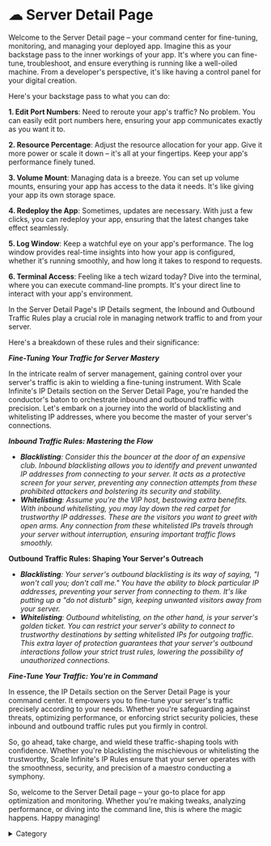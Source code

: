 

# ☁ Server Detail Page

Welcome to the Server Detail page – your command center for fine-tuning, monitoring, and managing your deployed app.  Imagine this as your backstage pass to the inner workings of your app. It's where you can fine-tune, troubleshoot, and ensure everything is running like a well-oiled machine. From a developer's perspective, it's like having a control panel for your digital creation.

Here's your backstage pass to what you can do:

**1. Edit Port Numbers**: Need to reroute your app's traffic? No problem. You can easily edit port numbers here, ensuring your app communicates exactly as you want it to.

**2. Resource Percentage**: Adjust the resource allocation for your app. Give it more power or scale it down – it's all at your fingertips. Keep your app's performance finely tuned.



**3. Volume Mount**: Managing data is a breeze. You can set up volume mounts, ensuring your app has access to the data it needs. It's like giving your app its own storage space.

**4. Redeploy the App**: Sometimes, updates are necessary. With just a few clicks, you can redeploy your app, ensuring that the latest changes take effect seamlessly.

**5. Log Window**: Keep a watchful eye on your app's performance. The log window provides real-time insights into how your app is configured, whether it's running smoothly, and how long it takes to respond to requests.


**6. Terminal Access**: Feeling like a tech wizard today? Dive into the terminal, where you can execute command-line prompts. It's your direct line to interact with your app's environment.


In the Server Detail Page's IP Details segment, the Inbound and Outbound Traffic Rules play a crucial role in managing network traffic to and from your server.&#x20;

Here's a breakdown of these rules and their significance:

_**Fine-Tuning Your Traffic for Server Mastery**_

In the intricate realm of server management, gaining control over your server's traffic is akin to wielding a fine-tuning instrument. With Scale Infinite's IP Details section on the Server Detail Page, you're handed the conductor's baton to orchestrate inbound and outbound traffic with precision. Let's embark on a journey into the world of blacklisting and whitelisting IP addresses, where you become the master of your server's connections.

_**Inbound Traffic Rules: Mastering the Flow**_

* _**Blacklisting**: Consider this the bouncer at the door of an expensive club. Inbound blacklisting allows you to identify and prevent unwanted IP addresses from connecting to your server. It acts as a protective screen for your server, preventing any connection attempts from these prohibited attackers and bolstering its security and stability._
* _**Whitelisting**: Assume you're the VIP host, bestowing extra benefits. With inbound whitelisting, you may lay down the red carpet for trustworthy IP addresses. These are the visitors you want to greet with open arms. Any connection from these whitelisted IPs travels through your server without interruption, ensuring important traffic flows smoothly._



**Outbound Traffic Rules: Shaping Your Server's Outreach**

* _**Blacklisting**: Your server's outbound blacklisting is its way of saying, "I won't call you; don't call me." You have the ability to block particular IP addresses, preventing your server from connecting to them. It's like putting up a "do not disturb" sign, keeping unwanted visitors away from your server._
* _**Whitelisting**: Outbound whitelisting, on the other hand, is your server's golden ticket. You can restrict your server's ability to connect to trustworthy destinations by setting whitelisted IPs for outgoing traffic. This extra layer of protection guarantees that your server's outbound interactions follow your strict trust rules, lowering the possibility of unauthorized connections._

_**Fine-Tune Your Traffic: You're in Command**_

In essence, the IP Details section on the Server Detail Page is your command center. It empowers you to fine-tune your server's traffic precisely according to your needs. Whether you're safeguarding against threats, optimizing performance, or enforcing strict security policies, these inbound and outbound traffic rules put you firmly in control.

So, go ahead, take charge, and wield these traffic-shaping tools with confidence. Whether you're blacklisting the mischievous or whitelisting the trustworthy, Scale Infinite's IP Rules ensure that your server operates with the smoothness, security, and precision of a maestro conducting a symphony.

So, welcome to the Server Detail page – your go-to place for app optimization and monitoring. Whether you're making tweaks, analyzing performance, or diving into the command line, this is where the magic happens. Happy managing!



<details>

<summary>Category</summary>

Kubernetes, cloud computing, DevOps, cloud services, hosting platform, container orchestration, cloud infrastructure, cloud deployment, cloud management, cloud technology, cloud solutions, server

</details>

